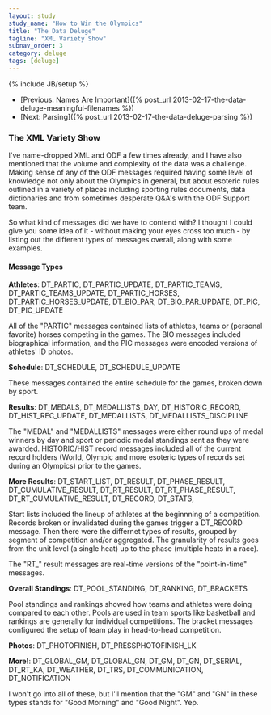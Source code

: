 ```yaml
---
layout: study
study_name: "How to Win the Olympics"
title: "The Data Deluge"
tagline: "XML Variety Show"
subnav_order: 3
category: deluge
tags: [deluge]
---
```

{% include JB/setup %}

* [Previous: Names Are Important]({% post_url 2013-02-17-the-data-deluge-meaningful-filenames %})
* [Next: Parsing]({% post_url 2013-02-17-the-data-deluge-parsing %})

### The XML Variety Show

I've name-dropped XML and ODF a few times already, and I have also mentioned that the volume and complexity of the data was a challenge. Making sense of any of the ODF messages required having some level of knowledge not only about the Olympics in general, but about esoteric rules outlined in a variety of places including sporting rules documents, data dictionaries and from sometimes desperate Q&A's with the ODF Support team. 

So what kind of messages did we have to contend with? I thought I could give you some idea of it - without making your eyes cross too much - by listing out the different types of messages overall, along with some examples.

#### Message Types

**Athletes**: DT\_PARTIC, DT\_PARTIC\_UPDATE, DT\_PARTIC\_TEAMS, DT\_PARTIC\_TEAMS\_UPDATE, DT\_PARTIC\_HORSES, DT\_PARTIC\_HORSES\_UPDATE, DT\_BIO\_PAR, DT\_BIO\_PAR\_UPDATE, DT\_PIC, DT\_PIC\_UPDATE

All of the "PARTIC" messages contained lists of athletes, teams or (personal favorite) horses competing in the games. The BIO messages included biographical information, and the PIC messages were encoded versions of athletes' ID photos.

**Schedule**: DT\_SCHEDULE, DT\_SCHEDULE\_UPDATE

These messages contained the entire schedule for the games, broken down by sport.


**Results**: DT\_MEDALS, DT\_MEDALLISTS\_DAY, DT\_HISTORIC\_RECORD, DT\_HIST\_REC\_UPDATE, DT\_MEDALLISTS, DT\_MEDALLISTS\_DISCIPLINE

The "MEDAL" and "MEDALLISTS" messages were either round ups of medal winners by day and sport or periodic medal standings sent as they were awarded.
HISTORIC/HIST record messages included all of the current record holders (World, Olympic and more esoteric types of records set during an Olympics) prior to the games.

**More Results**: DT\_START\_LIST, DT\_RESULT, DT\_PHASE\_RESULT, DT\_CUMULATIVE\_RESULT, DT\_RT\_RESULT, DT\_RT\_PHASE\_RESULT, DT\_RT\_CUMULATIVE\_RESULT, DT\_RECORD, DT\_STATS,

Start lists included the lineup of athletes at the beginnning of a competition. Records broken or invalidated during the games trigger a DT_RECORD message. Then there were the differnet types of results, grouped by segment of competition and/or aggregated. The granularity of results goes from the unit level (a single heat) up to the phase (multiple heats in a race).

The "RT_" result messages are real-time versions of the "point-in-time" messages.

**Overall Standings**: DT\_POOL\_STANDING, DT\_RANKING, DT\_BRACKETS 

Pool standings and rankings showed how teams and athletes were doing compared to each other. Pools are used in team sports like basketball and rankings are generally for individual competitions. The bracket messages configured the setup of team play in head-to-head competition.

**Photos**: DT\_PHOTOFINISH, DT\_PRESSPHOTOFINISH\_LK

**More!**: DT\_GLOBAL\_GM, DT\_GLOBAL\_GN, DT\_GM, DT\_GN, DT\_SERIAL, DT\_RT\_KA, DT\_WEATHER, DT\_TRS, DT\_COMMUNICATION, DT\_NOTIFICATION 

I won't go into all of these, but I'll mention that the "GM" and "GN" in these types stands for "Good Morning" and "Good Night". Yep.

